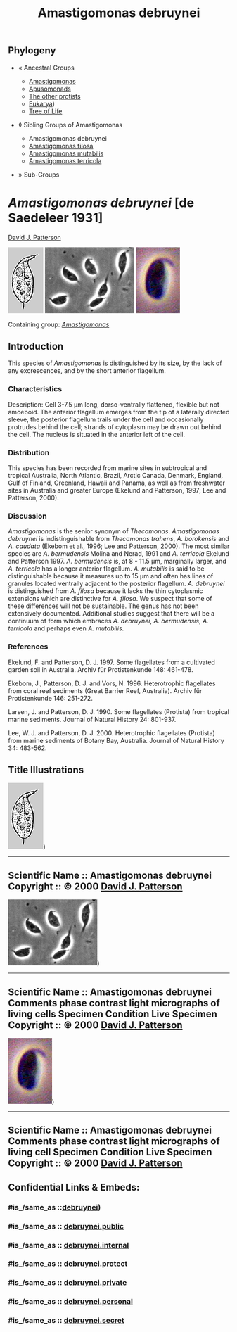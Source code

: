 ﻿---
title: "Amastigomonas debruynei"
---

## Phylogeny 

-   « Ancestral Groups  
    -   [Amastigomonas](../Amastigomonas.md)
    -   [Apusomonads](../../Apusomonads.md)
    -   [The other protists](The_other_protists)
    -  [Eukarya](../../../../Eukarya.md))
    -   [Tree of Life](../../../../Tree_of_Life.md)

-   ◊ Sibling Groups of  Amastigomonas
    -   Amastigomonas debruynei
    -   [Amastigomonas filosa](Amastigomonas_filosa)
    -   [Amastigomonas mutabilis](Amastigomonas_mutabilis)
    -   [Amastigomonas terricola](Amastigomonas_terricola)

-   » Sub-Groups 

# *Amastigomonas debruynei* [de Saedeleer 1931] 

[David J. Patterson](http://www.tolweb.org/)

![ ](debruynei/famastigod.gif)
![ ](debruynei/pamastigod.jpg)
![](debruynei/pamastigod2.jpg)

Containing group: *[Amastigomonas](../Amastigomonas.md)*

## Introduction

This species of *Amastigomonas* is distinguished by its size, by the
lack of any excrescences, and by the short anterior flagellum.

### Characteristics

Description: Cell 3-7.5 µm long, dorso-ventrally flattened, flexible but
not amoeboid. The anterior flagellum emerges from the tip of a laterally
directed sleeve, the posterior flagellum trails under the cell and
occasionally protrudes behind the cell; strands of cytoplasm may be
drawn out behind the cell. The nucleus is situated in the anterior left
of the cell.

### Distribution

This species has been recorded from marine sites in subtropical and
tropical Australia, North Atlantic, Brazil, Arctic Canada, Denmark,
England, Gulf of Finland, Greenland, Hawaii and Panama, as well as from
freshwater sites in Australia and greater Europe (Ekelund and Patterson,
1997; Lee and Patterson, 2000).

### Discussion

*Amastigomonas* is the senior synonym of *Thecamonas*. *Amastigomonas
debruynei* is indistinguishable from *Thecamonas trahens*, *A.
borokensis* and *A. caudata* (Ekebom et al., 1996; Lee and Patterson,
2000). The most similar species are *A. bermudensis* Molina and Nerad,
1991 and *A. terricola* Ekelund and Patterson 1997. *A. bermudensis* is,
at 8 - 11.5 µm, marginally larger, and *A. terricola* has a longer
anterior flagellum. *A. mutabilis* is said to be distinguishable because
it measures up to 15 µm and often has lines of granules located
ventrally adjacent to the posterior flagellum. *A. debruynei* is
distinguished from *A. filosa* because it lacks the thin cytoplasmic
extensions which are distinctive for *A. filosa*. We suspect that some
of these differences will not be sustainable. The genus has not been
extensively documented. Additional studies suggest that there will be a
continuum of form which embraces *A. debruynei*, *A. bermudensis*, *A.
terricola* and perhaps even *A. mutabilis*.

### References

Ekelund, F. and Patterson, D. J. 1997. Some flagellates from a
cultivated garden soil in Australia. Archiv für Protistenkunde 148:
461-478.

Ekebom, J., Patterson, D. J. and Vors, N. 1996. Heterotrophic
flagellates from coral reef sediments (Great Barrier Reef, Australia).
Archiv für Protistenkunde 146: 251-272.

Larsen, J. and Patterson, D. J. 1990. Some flagellates (Protista) from
tropical marine sediments. Journal of Natural History 24: 801-937.

Lee, W. J. and Patterson, D. J. 2000. Heterotrophic flagellates
(Protista) from marine sediments of Botany Bay, Australia. Journal of
Natural History 34: 483-562.

## Title Illustrations

![](debruynei/famastigod.gif))

  --------------------------------------------------------------------------------
  Scientific Name ::  Amastigomonas debruynei
  Copyright ::         © 2000 [David J. Patterson](http://www.bio.usyd.edu.au/Protsvil/index.htm) 
  --------------------------------------------------------------------------------
![](debruynei/pamastigod.jpg))

  ---------------------------------------------------------------------------------
  Scientific Name ::     Amastigomonas debruynei
  Comments             phase contrast light micrographs of living cells
  Specimen Condition   Live Specimen
  Copyright ::            © 2000 [David J. Patterson](http://www.bio.usyd.edu.au/Protsvil/index.htm) 
  ---------------------------------------------------------------------------------
![](debruynei/pamastigod2.jpg))

  ---------------------------------------------------------------------------------
  Scientific Name ::     Amastigomonas debruynei
  Comments             phase contrast light micrographs of living cell
  Specimen Condition   Live Specimen
  Copyright ::            © 2000 [David J. Patterson](http://www.bio.usyd.edu.au/Protsvil/index.htm) 
  ---------------------------------------------------------------------------------



## Confidential Links & Embeds: 

### #is_/same_as ::[debruynei](debruynei.md)) 

### #is_/same_as :: [debruynei.public](/_public/bio/bio~Domain/Eukarya/Protist/Apusomonads/Amastigomonas/debruynei.public.md) 

### #is_/same_as :: [debruynei.internal](/_internal/bio/bio~Domain/Eukarya/Protist/Apusomonads/Amastigomonas/debruynei.internal.md) 

### #is_/same_as :: [debruynei.protect](/_protect/bio/bio~Domain/Eukarya/Protist/Apusomonads/Amastigomonas/debruynei.protect.md) 

### #is_/same_as :: [debruynei.private](/_private/bio/bio~Domain/Eukarya/Protist/Apusomonads/Amastigomonas/debruynei.private.md) 

### #is_/same_as :: [debruynei.personal](/_personal/bio/bio~Domain/Eukarya/Protist/Apusomonads/Amastigomonas/debruynei.personal.md) 

### #is_/same_as :: [debruynei.secret](/_secret/bio/bio~Domain/Eukarya/Protist/Apusomonads/Amastigomonas/debruynei.secret.md)

